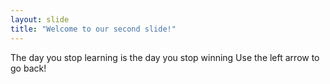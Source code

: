 ```yaml
---
layout: slide
title: "Welcome to our second slide!"
---
```

The day you stop learning is the day you stop winning
Use the left arrow to go back!
